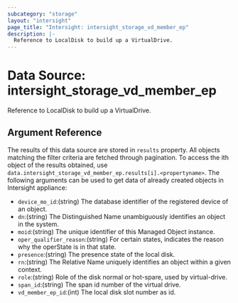 ```yaml
---
subcategory: "storage"
layout: "intersight"
page_title: "Intersight: intersight_storage_vd_member_ep"
description: |-
  Reference to LocalDisk to build up a VirtualDrive.
---
```


# Data Source: intersight_storage_vd_member_ep
Reference to LocalDisk to build up a VirtualDrive.
## Argument Reference
The results of this data source are stored in `results` property.
All objects matching the filter criteria are fetched through pagination.
To access the ith object of the results obtained, use `data.intersight_storage_vd_member_ep.results[i].<propertyname>`.
The following arguments can be used to get data of already created objects in Intersight appliance:
* `device_mo_id`:(string) The database identifier of the registered device of an object. 
* `dn`:(string) The Distinguished Name unambiguously identifies an object in the system. 
* `moid`:(string) The unique identifier of this Managed Object instance. 
* `oper_qualifier_reason`:(string) For certain states, indicates the reason why the operState is in that state. 
* `presence`:(string) The presence state of the local disk. 
* `rn`:(string) The Relative Name uniquely identifies an object within a given context. 
* `role`:(string) Role of the disk normal or hot-spare, used by virtual-drive. 
* `span_id`:(string) The span id number of the virtual drive. 
* `vd_member_ep_id`:(int) The local disk slot number as id. 
 